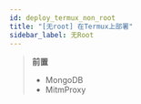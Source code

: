 ```yaml
---
id: deploy_termux_non_root
title: "[无root] 在Termux上部署"
sidebar_label: 无Root
---
```


> **前置**
> - MongoDB
> - MitmProxy
